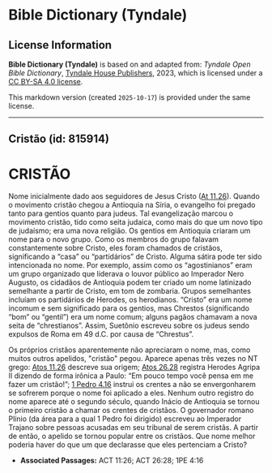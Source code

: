 # Bible Dictionary (Tyndale)

## License Information

**Bible Dictionary (Tyndale)** is based on and adapted from: _Tyndale Open Bible Dictionary_, [Tyndale House Publishers](https://tyndaleopenresources.com/), 2023, which is licensed under a [CC BY-SA 4.0 license](https://creativecommons.org/licenses/by-sa/4.0/legalcode.en).

This markdown version (created `2025-10-17`) is provided under the same license.



--------------------------------

## Cristão (id: 815914)

CRISTÃO
=======

Nome inicialmente dado aos seguidores de Jesus Cristo ([At 11\.26](https://ref.ly/Acts11:26)). Quando o movimento cristão chegou a Antioquia na Síria, o evangelho foi pregado tanto para gentios quanto para judeus. Tal evangelização marcou o movimento cristão, tido como seita judaica, como mais do que um novo tipo de judaísmo; era uma nova religião. Os gentios em Antioquia criaram um nome para o novo grupo. Como os membros do grupo falavam constantemente sobre Cristo, eles foram chamados de cristãos, significando a “casa” ou “partidários” de Cristo. Alguma sátira pode ter sido intencionada no nome. Por exemplo, assim como os “agostinianos” eram um grupo organizado que liderava o louvor público ao Imperador Nero Augusto, os cidadãos de Antioquia podem ter criado um nome latinizado semelhante a partir de Cristo, em tom de zombaria. Grupos semelhantes incluíam os partidários de Herodes, os herodianos. “Cristo” era um nome incomum e sem significado para os gentios, mas Chrestos (significando “bom” ou “gentil”) era um nome comum; alguns pagãos chamavam a nova seita de “chrestianos”. Assim, Suetônio escreveu sobre os judeus sendo expulsos de Roma em 49 d.C. por causa de “Chrestus”.

Os próprios cristãos aparentemente não apreciaram o nome, mas, como muitos outros apelidos, "cristão" pegou. Aparece apenas três vezes no NT grego: [Atos 11\.26](https://ref.ly/Acts11:26) descreve sua origem; [Atos 26\.28](https://ref.ly/Acts26:28) registra Herodes Agripa II dizendo de forma irônica a Paulo: “Em pouco tempo você pensa em me fazer um cristão!”; [1 Pedro 4\.16](https://ref.ly/1Pet4:16) instrui os crentes a não se envergonharem se sofrerem porque o nome foi aplicado a eles. Nenhum outro registro do nome aparece até o segundo século, quando Inácio de Antioquia se tornou o primeiro cristão a chamar os crentes de cristãos. O governador romano Plínio (da área para a qual 1 Pedro foi dirigido) escreveu ao Imperador Trajano sobre pessoas acusadas em seu tribunal de serem cristãs. A partir de então, o apelido se tornou popular entre os cristãos. Que nome melhor poderia haver do que um que declarasse que eles pertenciam a Cristo?

* **Associated Passages:** ACT 11:26; ACT 26:28; 1PE 4:16

